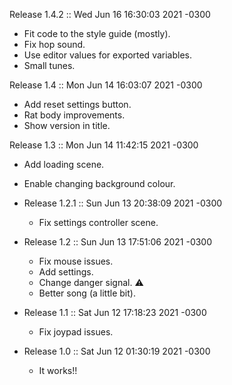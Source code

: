 Release 1.4.2 :: Wed Jun 16 16:30:03 2021 -0300
  - Fit code to the style guide (mostly).
  - Fix hop sound.
  - Use editor values for exported variables.
  - Small tunes.

Release 1.4 :: Mon Jun 14 16:03:07 2021 -0300
  - Add reset settings button.
  - Rat body improvements.
  - Show version in title.

Release 1.3 :: Mon Jun 14 11:42:15 2021 -0300
  - Add loading scene.
  - Enable changing background colour.

- Release 1.2.1 :: Sun Jun 13 20:38:09 2021 -0300
  - Fix settings controller scene.

- Release 1.2 :: Sun Jun 13 17:51:06 2021 -0300
  - Fix mouse issues.
  - Add settings.
  - Change danger signal. ⚠️
  - Better song (a little bit).

- Release 1.1 :: Sat Jun 12 17:18:23 2021 -0300
  - Fix joypad issues.

- Release 1.0 :: Sat Jun 12 01:30:19 2021 -0300
  - It works!!
